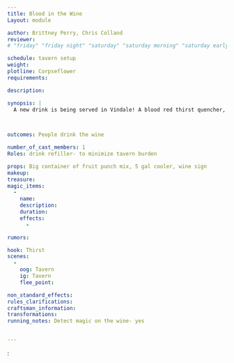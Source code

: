 ```yaml
---
title: Blood in the Wine
Layout: module

author: Brittney Perry, Chris Colland
reviewer: 
# "friday" "friday night" "saturday" "saturday morning" "saturday early afternoon" "saturday early evening" "saturday night" "reaction" "tavern setup" "townsfolk" "randoms"

schedule: tavern setup
weight: 
plotline: Corpseflower
requirements: 

description: 

synopsis: |
  A new drink is being served in Vindale! A blood red thirst quencher, it is being offered for free in the tavern. A new wine has been made by les Sangsues Abyssale, and given free to the adventurers. It is fruity and bright red. It is being served in the tavern for free for the entire weekend. The wine was made with the aid of Blood Magic and will corrupt the drinker. 


  
outcomes: People drink the wine

number_of_cast_members: 1
Roles: drink refiller- to minimize tavern burden

props: Big container of fruit punch mix, 5 gal cooler, wine sign
makeup: 
treasure: 
magic_items:
  - 
    name: 
    description:  
    duration: 
    effects: 
      - 

rumors: 

hook: Thirst
scenes: 
  - 
    oog: Tavern
    ig: Tavern 
    flee_point: 

non_standard_effects: 
rules_clarifications: 
craftsman_information: 
transformations: 
running_notes: Detect magic on the wine- yes


---
```


: 